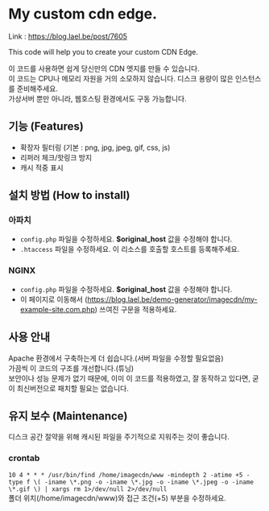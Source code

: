 # My custom cdn edge.
Link : https://blog.lael.be/post/7605

This code will help you to create your custom CDN Edge.

이 코드를 사용하면 쉽게 당신만의 CDN 엣지를 만들 수 있습니다.  
이 코드는 CPU나 메모리 자원을 거의 소모하지 않습니다. 디스크 용량이 많은 인스턴스를 준비해주세요.  
가상서버 뿐만 아니라, 웹호스팅 환경에서도 구동 가능합니다.

## 기능 (Features)
- 확장자 필터링 (기본 : png, jpg, jpeg, gif, css, js)
- 리퍼러 체크/핫링크 방지
- 캐시 적중 표시

## 설치 방법 (How to install)

### 아파치
- `config.php` 파일을 수정하세요. **$original_host** 값을 수정해야 합니다.
- `.htaccess` 파일을 수정하세요. 이 리소스를 호출할 호스트를 등록해주세요.

### NGINX
- `config.php` 파일을 수정하세요. **$original_host** 값을 수정해야 합니다.
- 이 페이지로 이동해서 (https://blog.lael.be/demo-generator/imagecdn/my-example-site.com.php) 쓰여진 구문을 적용하세요.

## 사용 안내
Apache 환경에서 구축하는게 더 쉽습니다.(서버 파일을 수정할 필요없음)  
가끔씩 이 코드의 구조를 개선합니다.(튜닝)  
보안이나 성능 문제가 없기 때문에, 이미 이 코드를 적용하였고, 잘 동작하고 있다면, 굳이 최신버전으로 패치할 필요는 없습니다.

## 유지 보수 (Maintenance)
디스크 공간 절약을 위해 캐시된 파일을 주기적으로 지워주는 것이 좋습니다.

### crontab
`10 4 * * * /usr/bin/find /home/imagecdn/www -mindepth 2 -atime +5 -type f \( -iname \*.png -o -iname \*.jpg -o -iname \*.jpeg -o -iname \*.gif \) | xargs rm 1>/dev/null 2>/dev/null`  
폴더 위치(/home/imagecdn/www)와 접근 조건(+5) 부분을 수정하세요.
